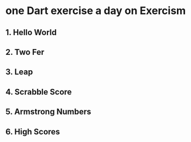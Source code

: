 # one Dart exercise a day on Exercism

## 1. Hello World

## 2. Two Fer

## 3. Leap

## 4. Scrabble Score

## 5. Armstrong Numbers

## 6. High Scores